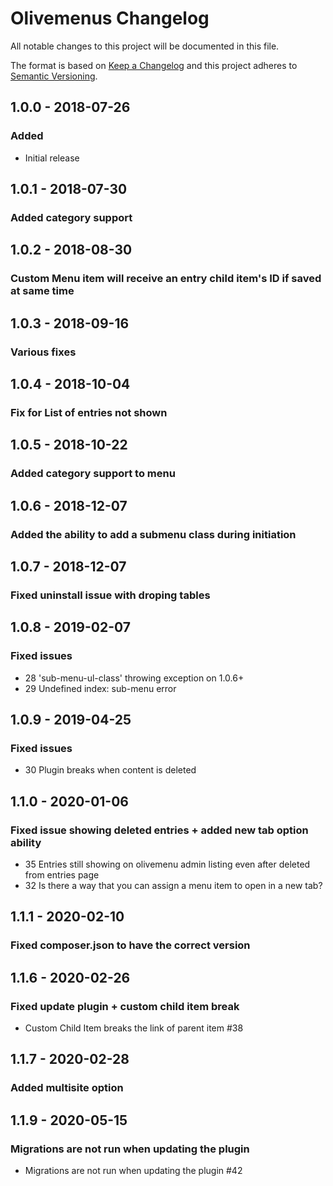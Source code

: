 # Olivemenus Changelog

All notable changes to this project will be documented in this file.

The format is based on [Keep a Changelog](http://keepachangelog.com/) and this project adheres to [Semantic Versioning](http://semver.org/).

## 1.0.0 - 2018-07-26
### Added
- Initial release

## 1.0.1 - 2018-07-30
### Added category support


## 1.0.2 - 2018-08-30
### Custom Menu item will receive an entry child item's ID if saved at same time

## 1.0.3 - 2018-09-16
### Various fixes

## 1.0.4 - 2018-10-04
### Fix for List of entries not shown

## 1.0.5 - 2018-10-22
### Added category support to menu

## 1.0.6 - 2018-12-07
### Added the ability to add a submenu class during initiation

## 1.0.7 - 2018-12-07
### Fixed uninstall issue with droping tables

## 1.0.8 - 2019-02-07
### Fixed issues
- 28 'sub-menu-ul-class' throwing exception on 1.0.6+
- 29 Undefined index: sub-menu error

## 1.0.9 - 2019-04-25
### Fixed issues
- 30 Plugin breaks when content is deleted

## 1.1.0 - 2020-01-06
### Fixed issue showing deleted entries + added new tab option ability
- 35 Entries still showing on olivemenu admin listing even after deleted from entries page
- 32 Is there a way that you can assign a menu item to open in a new tab?

## 1.1.1 - 2020-02-10
### Fixed composer.json to have the correct version

## 1.1.6 - 2020-02-26
### Fixed update plugin + custom child item break
- Custom Child Item breaks the link of parent item #38

## 1.1.7 - 2020-02-28
### Added multisite option

## 1.1.9 - 2020-05-15
### Migrations are not run when updating the plugin
- Migrations are not run when updating the plugin #42

